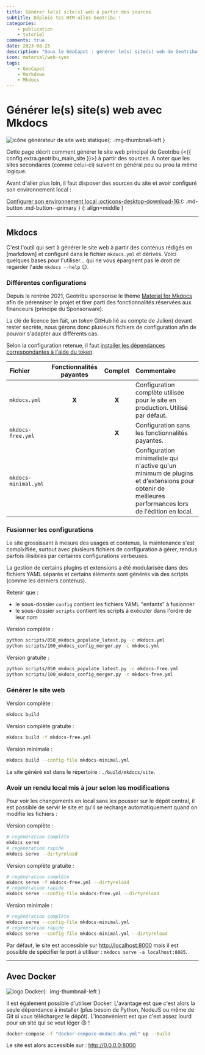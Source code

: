 ```yaml
---
title: Générer le(s) site(s) web à partir des sources
subtitle: Déploie tes HTM-ailes Geotribu !
categories:
    - publication
    - tutoriel
comments: true
date: 2023-08-25
description: "Sous le GéoCapot : générer le(s) site(s) web de Geotribu à partir des sources avec Mkdocs et le thème Material."
icon: material/web-sync
tags:
    - GéoCapot
    - Markdown
    - Mkdocs
---
```


# Générer le(s) site(s) web avec Mkdocs

![icône générateur de site web statique](https://cdn.geotribu.fr/img/logos-icones/divers/web_static_generator.webp "icône générateur de site web statique"){: .img-thumbnail-left }

Cette page décrit comment générer le site web principal de Geotribu (<{{ config.extra.geotribu_main_site }}>) à partir des sources. A noter que les sites secondaires (comme celui-ci) suivent en général peu ou prou la même logique.

Avant d'aller plus loin, il faut disposer des sources du site et avoir configuré son environnement local :

[Configurer son environnement local :octicons-desktop-download-16:](../edit/local_edition_setup.md){: .md-button .md-button--primary }
{: align=middle }

----

## Mkdocs

C'est l'outil qui sert à générer le site web à partir des contenus rédigés en [markdown] et configuré dans le fichier `mkdocs.yml` et dérivés. Voici quelques bases pour l'utiliser... qui ne vous épargnent pas le droit de regarder l'aide `mkdocs --help` :wink:.

### Différentes configurations

Depuis la rentrée 2021, Geotribu sponsorise le thème [Material for Mkdocs](https://squidfunk.github.io/mkdocs-material/insiders/) afin de pérenniser le projet et tirer parti des fonctionnalités réservées aux financeurs (principe du Sponsorware).

La clé de licence (en fait, un *token* GitHub lié au compte de Julien) devant rester secrète, nous gérons donc plusieurs fichiers de configuration afin de pouvoir s'adapter aux différents cas.

Selon la configuration retenue, il faut [installer les dépendances correspondantes à l'aide du token](../edit/local_edition_setup.md#installer-les-dépendances-du-site).

| Fichier              | Fonctionnalités payantes | Complet | Commentaire |
| :------------------- | :-----: | :-----: | :---------- |
| `mkdocs.yml`         | **X**   | **X**   | Configuration complète utilisée pour le site en production. Utilisé par défaut. |
| `mkdocs-free.yml`    |         | **X**   | Configuration sans les fonctionnalités payantes. |
| `mkdocs-minimal.yml` |         |         | Configuration minimaliste qui n'active qu'un minimum de plugins et d'extensions pour obtenir de meilleures performances lors de l'édition en local. |

### Fusionner les configurations

Le site grossissant à mesure des usages et contenus, la maintenance s'est complxifiée, surtout avec plusieurs fichiers de configuration à gérer, rendus parfois illisibiles par certaines configurations verbeuses.  

La gestion de certains plugins et extensions a été modularisée dans des fichiers YAML séparés et certains éléments sont générés via des scripts (comme les derniers contenus).

Retenir que :

- le sous-dossier `config` contient les fichiers YAML "enfants" à fusionner
- le sous-dossier `scripts` contient les scripts à exécuter dans l'ordre de leur nom

Version complète :

```sh
python scripts/050_mkdocs_populate_latest.py -c mkdocs.yml
python scripts/100_mkdocs_config_merger.py -c mkdocs.yml
```

Version gratuite :

```sh
python scripts/050_mkdocs_populate_latest.py -c mkdocs-free.yml
python scripts/100_mkdocs_config_merger.py -c mkdocs-free.yml
```

### Générer le site web

Version complète :

```sh
mkdocs build
```

Version complète gratuite :

```sh
mkdocs build -f mkdocs-free.yml
```

Version minimale :

```sh
mkdocs build --config-file mkdocs-minimal.yml
```

Le site généré est dans le répertoire : `./build/mkdocs/site`.

### Avoir un rendu local mis à jour selon les modifications

Pour voir les changements en local sans les pousser sur le dépôt central, il est possible de servir le site et qu'il se recharge automatiquement quand on modifie les fichiers :

Version complète :

```sh
# regénération complète
mkdocs serve
# regénération rapide
mkdocs serve --dirtyreload
```

Version complète gratuite :

```sh
# regénération complète
mkdocs serve -f mkdocs-free.yml --dirtyreload
# regénération rapide
mkdocs serve --config-file mkdocs-free.yml --dirtyreload
```

Version minimale :

```sh
# regénération complète
mkdocs serve --config-file mkdocs-minimal.yml
# regénération rapide
mkdocs serve --config-file mkdocs-minimal.yml --dirtyreload
```

Par défaut, le site est accessible sur <http://localhost:8000> mais il est possible de spécifier le port à utiliser : `mkdocs serve -a localhost:8085`.

----

## Avec Docker

![logo Docker](https://cdn.geotribu.fr/img/logos-icones/logiciels_librairies/docker.png){: .img-thumbnail-left }

Il est également possible d'utiliser Docker. L'avantage est que c'est alors la seule dépendance à installer (plus besoin de Python, NodeJS ou même de Git si vous téléchargez le dépôt). L'inconvénient est que c'est assez lourd pour un site qui se veut léger :wink: !

```sh
docker-compose -f "docker-compose-mkdocs.dev.yml" up --build
```

Le site est alors accessible sur : <http://0.0.0.0:8000>
